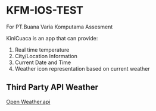 # KFM-IOS-TEST

For PT.Buana Varia Komputama Assesment

KiniCuaca is an app that can provide:

1. Real time temperature
2. City/Location Information
3. Current Date and Time
4. Weather icon representation based on current weather

## Third Party API Weather
[Open Weather.api](https://openweathermap.org)


